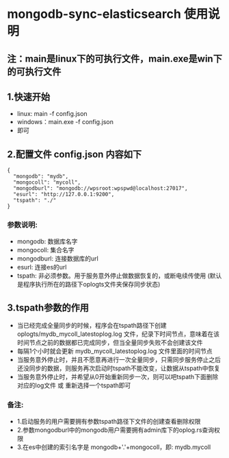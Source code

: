 # mongodb-sync-elasticsearch 使用说明
## 注：main是linux下的可执行文件，main.exe是win下的可执行文件

## 1.快速开始
* linux: main -f config.json
* windows：main.exe -f config.json
* 即可

## 2.配置文件 config.json 内容如下
```
{
  "mongodb": "mydb",
  "mongocoll": "mycoll",
  "mongodburl": "mongodb://wpsroot:wpspwd@localhost:27017",
  "esurl": "http://127.0.0.1:9200",
  "tspath": "./"
}
```
### 参数说明:
* mongodb: 数据库名字
* mongocoll: 集合名字
* mongodburl: 连接数据库的url
* esurl: 连接es的url
* tspath: 非必须参数。用于服务意外停止做数据恢复的，或断电续传使用 (默认是程序执行所在的路径下oplogts文件夹保存同步状态)

## 3.tspath参数的作用
* 当已经完成全量同步的时候，程序会在tspath路径下创建 oplogts/mydb_mycoll_latestoplog.log 文件，纪录下时间节点，意味着在该时间节点之前的数据都已完成同步，但当全量同步失败不会创建该文件
* 每隔1个小时就会更新 mydb_mycoll_latestoplog.log 文件里面的时间节点
* 当服务意外停止时，并且不愿意再进行一次全量同步，只需同步服务停止之后还没同步的数据，则服务再次启动时tspath不能改变，让数据从tspath中恢复
* 当服务意外停止时，并希望从0开始重新同步一次，则可以吧tspath下面删除对应的log文件 或 重新选择一个tspath即可


### 备注:
* 1.启动服务的用户需要拥有参数tspath路径下文件的创建查看删除权限
* 2.参数mongodburl中的mongodb用户需要拥有admin库下的oplog.rs查询权限
* 3.在es中创建的索引名字是 mongodb+'.'+mongocoll，即: mydb.mycoll
